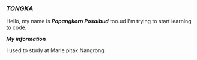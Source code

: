 ### **_TONGKA_**

Hello, my name is **_Papangkorn Posaibud_** too.ud I'm trying to start learning to code.

**_My information_**

I used to study at Marie pitak Nangrong
